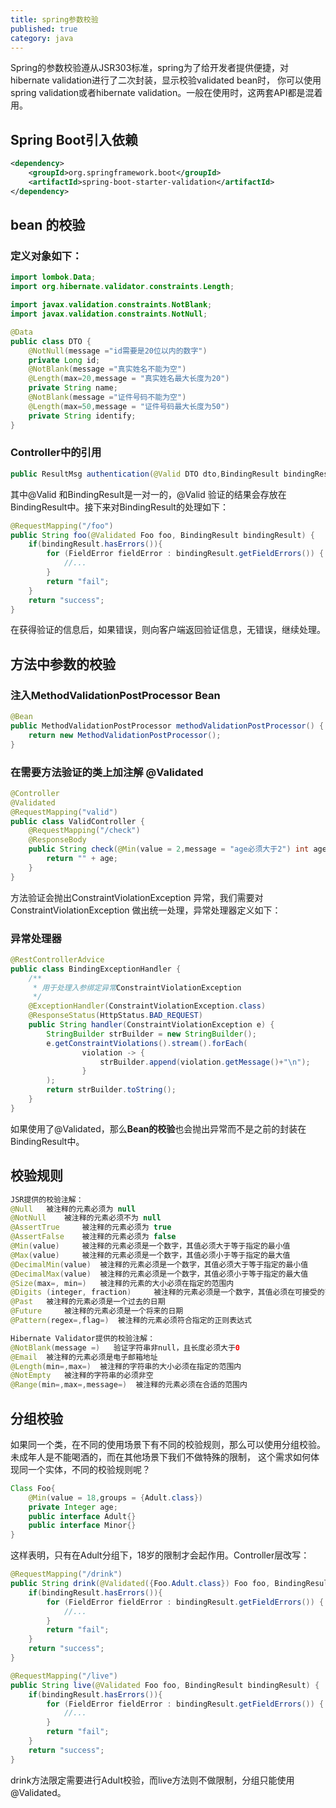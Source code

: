 ```yaml
---
title: spring参数校验
published: true
category: java
---
```


Spring的参数校验遵从JSR303标准，spring为了给开发者提供便捷，对hibernate validation进行了二次封装，显示校验validated bean时，
你可以使用spring validation或者hibernate validation。一般在使用时，这两套API都是混着用。
## Spring Boot引入依赖
```xml
<dependency>
	<groupId>org.springframework.boot</groupId>
	<artifactId>spring-boot-starter-validation</artifactId>
</dependency>
```
## bean 的校验
### 定义对象如下：
```java
import lombok.Data;
import org.hibernate.validator.constraints.Length;

import javax.validation.constraints.NotBlank;
import javax.validation.constraints.NotNull;

@Data
public class DTO {
    @NotNull(message ="id需要是20位以内的数字")
    private Long id;
    @NotBlank(message ="真实姓名不能为空")
    @Length(max=20,message = "真实姓名最大长度为20")
    private String name;
    @NotBlank(message ="证件号码不能为空")
    @Length(max=50,message = "证件号码最大长度为50")
    private String identify;
}
```
### Controller中的引用
```java
public ResultMsg authentication(@Valid DTO dto,BindingResult bindingResult)
```
其中\@Valid 和BindingResult是一对一的，\@Valid 验证的结果会存放在BindingResult中。接下来对BindingResult的处理如下：
```java
@RequestMapping("/foo")
public String foo(@Validated Foo foo, BindingResult bindingResult) {
    if(bindingResult.hasErrors()){
        for (FieldError fieldError : bindingResult.getFieldErrors()) {
            //...
        }
        return "fail";
    }
    return "success";
}
```
在获得验证的信息后，如果错误，则向客户端返回验证信息，无错误，继续处理。
## 方法中参数的校验 
### 注入MethodValidationPostProcessor Bean 
```java
@Bean
public MethodValidationPostProcessor methodValidationPostProcessor() {
    return new MethodValidationPostProcessor();
}
```
### 在需要方法验证的类上加注解 \@Validated 
```java
@Controller
@Validated
@RequestMapping("valid")
public class ValidController {
    @RequestMapping("/check")
    @ResponseBody
    public String check(@Min(value = 2,message = "age必须大于2") int age) {
        return "" + age;
    }
}
```
方法验证会抛出ConstraintViolationException 异常，我们需要对ConstraintViolationException 做出统一处理，异常处理器定义如下：
### 异常处理器 
```java
@RestControllerAdvice
public class BindingExceptionHandler {
    /**
     * 用于处理入参绑定异常ConstraintViolationException
     */
    @ExceptionHandler(ConstraintViolationException.class)
    @ResponseStatus(HttpStatus.BAD_REQUEST)
    public String handler(ConstraintViolationException e) {
        StringBuilder strBuilder = new StringBuilder();
        e.getConstraintViolations().stream().forEach(
                violation -> {
                    strBuilder.append(violation.getMessage()+"\n");
                }
        );
        return strBuilder.toString();
    }
}
```
如果使用了\@Validated，那么**Bean的校验**也会抛出异常而不是之前的封装在BindingResult中。

## 校验规则 
```java
JSR提供的校验注解：         
@Null   被注释的元素必须为 null    
@NotNull    被注释的元素必须不为 null    
@AssertTrue     被注释的元素必须为 true    
@AssertFalse    被注释的元素必须为 false    
@Min(value)     被注释的元素必须是一个数字，其值必须大于等于指定的最小值    
@Max(value)     被注释的元素必须是一个数字，其值必须小于等于指定的最大值    
@DecimalMin(value)  被注释的元素必须是一个数字，其值必须大于等于指定的最小值    
@DecimalMax(value)  被注释的元素必须是一个数字，其值必须小于等于指定的最大值    
@Size(max=, min=)   被注释的元素的大小必须在指定的范围内    
@Digits (integer, fraction)     被注释的元素必须是一个数字，其值必须在可接受的范围内    
@Past   被注释的元素必须是一个过去的日期    
@Future     被注释的元素必须是一个将来的日期    
@Pattern(regex=,flag=)  被注释的元素必须符合指定的正则表达式    

Hibernate Validator提供的校验注解：  
@NotBlank(message =)   验证字符串非null，且长度必须大于0    
@Email  被注释的元素必须是电子邮箱地址    
@Length(min=,max=)  被注释的字符串的大小必须在指定的范围内    
@NotEmpty   被注释的字符串的必须非空    
@Range(min=,max=,message=)  被注释的元素必须在合适的范围内
```

## 分组校验 
如果同一个类，在不同的使用场景下有不同的校验规则，那么可以使用分组校验。未成年人是不能喝酒的，而在其他场景下我们不做特殊的限制，
这个需求如何体现同一个实体，不同的校验规则呢？
```java
Class Foo{
    @Min(value = 18,groups = {Adult.class})
    private Integer age;
    public interface Adult{}
    public interface Minor{}
}
```
这样表明，只有在Adult分组下，18岁的限制才会起作用。Controller层改写：
```java
@RequestMapping("/drink")
public String drink(@Validated({Foo.Adult.class}) Foo foo, BindingResult bindingResult) {
    if(bindingResult.hasErrors()){
        for (FieldError fieldError : bindingResult.getFieldErrors()) {
            //...
        }
        return "fail";
    }
    return "success";
}

@RequestMapping("/live")
public String live(@Validated Foo foo, BindingResult bindingResult) {
    if(bindingResult.hasErrors()){
        for (FieldError fieldError : bindingResult.getFieldErrors()) {
            //...
        }
        return "fail";
    }
    return "success";
}
```
drink方法限定需要进行Adult校验，而live方法则不做限制，分组只能使用@Validated。


